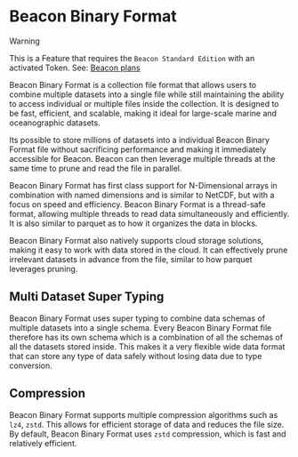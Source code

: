 # Beacon Binary Format

> [!WARNING]
> This is a Feature that requires the `Beacon Standard Edition` with an activated Token. See: [Beacon plans](https://beacon.maris.nl/plans)

Beacon Binary Format is a collection file format that allows users to combine multiple datasets into a single file while still maintaining the ability to access individual or multiple files inside the collection. It is designed to be fast, efficient, and scalable, making it ideal for large-scale marine and oceanographic datasets.

Its possible to store millions of datasets into a individual Beacon Binary Format file without sacrificing performance and making it immediately accessible for Beacon. Beacon can then leverage multiple threads at the same time to prune and read the file in parallel.

Beacon Binary Format has first class support for N-Dimensional arrays in combination with named dimensions and is similar to NetCDF, but with a focus on speed and efficiency. Beacon Binary Format is a thread-safe format, allowing multiple threads to read data simultaneously and efficiently. It is also similar to parquet as to how it organizes the data in blocks.

Beacon Binary Format also natively supports cloud storage solutions, making it easy to work with data stored in the cloud.
It can effectively prune irrelevant datasets in advance from the file, similar to how parquet leverages pruning.

## Multi Dataset Super Typing

Beacon Binary Format uses super typing to combine data schemas of multiple datasets into a single schema. Every Beacon Binary Format file therefore has its own schema which is a combination of all the schemas of all the datasets stored inside. This makes it a very flexible wide data format that can store any type of data safely without losing data due to type conversion.

## Compression

Beacon Binary Format supports multiple compression algorithms such as `lz4`, `zstd`. This allows for efficient storage of data and reduces the file size. By default, Beacon Binary Format uses `zstd` compression, which is fast and relatively efficient.
